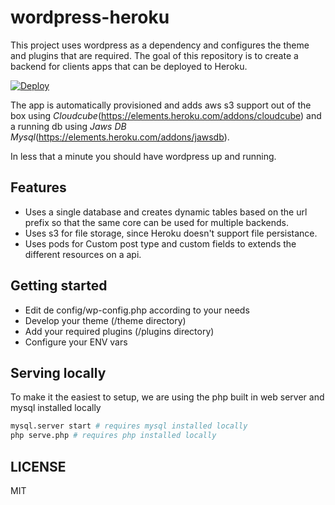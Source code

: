 # wordpress-heroku

This project uses wordpress as a dependency and configures the theme and plugins that are required.
The goal of this repository is to create a backend for clients apps that can be deployed to Heroku.

[![Deploy](https://www.herokucdn.com/deploy/button.svg)](https://heroku.com/deploy?template=https://github.com/ibandominguez/wordpress-heroku)

The app is automatically provisioned and adds aws s3 support out of the box using *Cloudcube*(https://elements.heroku.com/addons/cloudcube) and a running db using *Jaws DB Mysql*(https://elements.heroku.com/addons/jawsdb).

In less that a minute you should have wordpress up and running.

## Features

* Uses a single database and creates dynamic tables based on the url prefix so that the same core can be used for multiple backends.
* Uses s3 for file storage, since Heroku doesn't support file persistance.
* Uses pods for Custom post type and custom fields to extends the different resources on a api.

## Getting started

* Edit de config/wp-config.php according to your needs
* Develop your theme (/theme directory)
* Add your required plugins (/plugins directory)
* Configure your ENV vars

## Serving locally

To make it the easiest to setup, we are using the php built in web server and mysql installed locally

```sh
mysql.server start # requires mysql installed locally
php serve.php # requires php installed locally
```

## LICENSE

MIT
